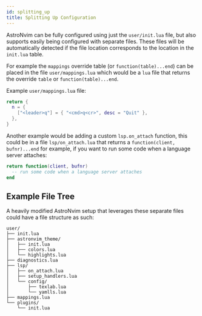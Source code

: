 ```yaml
---
id: splitting_up
title: Splitting Up Configuration
---
```


AstroNvim can be fully configured using just the `user/init.lua` file, but also
supports easily being configured with separate files. These files will be
automatically detected if the file location corresponds to the location in the
`init.lua` table.

For example the `mappings` override table (or
`function(table)...end`) can be placed in the file `user/mappings.lua`
which would be a `lua` file that returns the override `table` or
`function(table)...end`.

Example `user/mappings.lua` file:

```lua
return {
  n = {
    ["<leader>q"] = { "<cmd>q<cr>", desc = "Quit" },
  },
}
```

Another example would be adding a custom `lsp.on_attach` function, this could
be in a file `lsp/on_attach.lua` that returns a `function(client, bufnr)...end`
for example, if you want to run some code when a language server attaches:

```lua
return function(client, bufnr)
  -- run some code when a language server attaches
end
```

## Example File Tree

A heavily modified AstroNvim setup that leverages these separate files could have a file structure as such:

```
user/
├── init.lua
├── astronvim_theme/
│   ├── init.lua
│   ├── colors.lua
│   └── highlights.lua
├── diagnostics.lua
├── lsp/
│   ├── on_attach.lua
│   ├── setup_handlers.lua
│   └── config/
│       ├── texlab.lua
│       └── yamlls.lua
├── mappings.lua
└── plugins/
    └── init.lua
```
